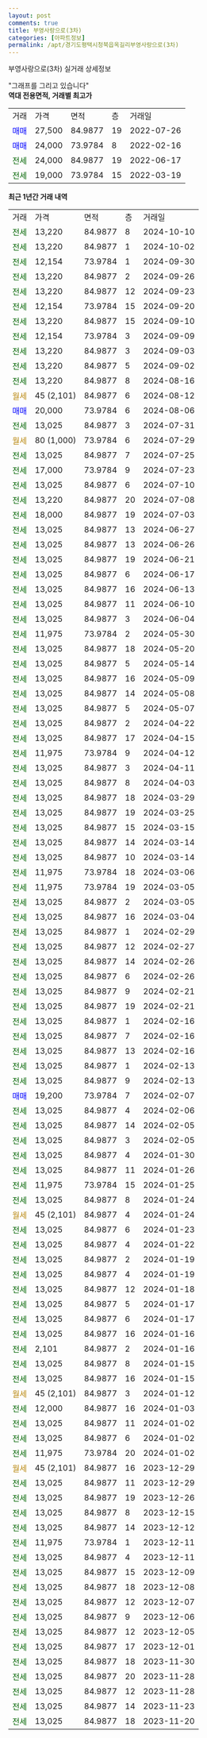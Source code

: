 ```yaml
---
layout: post
comments: true
title: 부영사랑으로(3차)
categories: [아파트정보]
permalink: /apt/경기도평택시청북읍옥길리부영사랑으로(3차)
---
```


부영사랑으로(3차) 실거래 상세정보

<script type="text/javascript">
  google.charts.load('current', {'packages':['line', 'corechart']});
  google.charts.setOnLoadCallback(drawChart);

  function drawChart() {
    var data = new google.visualization.DataTable();
    data.addColumn('date', '거래일');
    data.addColumn('number', "매매");
    data.addColumn('number', "전세");
    data.addColumn('number', "전매");

    data.addRows([[new Date(Date.parse("2024-10-10")), null, 13220, null], [new Date(Date.parse("2024-10-02")), null, 13220, null], [new Date(Date.parse("2024-09-30")), null, 12154, null], [new Date(Date.parse("2024-09-26")), null, 13220, null], [new Date(Date.parse("2024-09-23")), null, 13220, null], [new Date(Date.parse("2024-09-20")), null, 12154, null], [new Date(Date.parse("2024-09-10")), null, 13220, null], [new Date(Date.parse("2024-09-09")), null, 12154, null], [new Date(Date.parse("2024-09-03")), null, 13220, null], [new Date(Date.parse("2024-09-02")), null, 13220, null], [new Date(Date.parse("2024-08-16")), null, 13220, null], [new Date(Date.parse("2024-08-12")), null, null, null], [new Date(Date.parse("2024-08-06")), 20000, null, null], [new Date(Date.parse("2024-07-31")), null, 13025, null], [new Date(Date.parse("2024-07-29")), null, null, null], [new Date(Date.parse("2024-07-25")), null, 13025, null], [new Date(Date.parse("2024-07-23")), null, 17000, null], [new Date(Date.parse("2024-07-10")), null, 13025, null], [new Date(Date.parse("2024-07-08")), null, 13220, null], [new Date(Date.parse("2024-07-03")), null, 18000, null], [new Date(Date.parse("2024-06-27")), null, 13025, null], [new Date(Date.parse("2024-06-26")), null, 13025, null], [new Date(Date.parse("2024-06-21")), null, 13025, null], [new Date(Date.parse("2024-06-17")), null, 13025, null], [new Date(Date.parse("2024-06-13")), null, 13025, null], [new Date(Date.parse("2024-06-10")), null, 13025, null], [new Date(Date.parse("2024-06-04")), null, 13025, null], [new Date(Date.parse("2024-05-30")), null, 11975, null], [new Date(Date.parse("2024-05-20")), null, 13025, null], [new Date(Date.parse("2024-05-14")), null, 13025, null], [new Date(Date.parse("2024-05-09")), null, 13025, null], [new Date(Date.parse("2024-05-08")), null, 13025, null], [new Date(Date.parse("2024-05-07")), null, 13025, null], [new Date(Date.parse("2024-04-22")), null, 13025, null], [new Date(Date.parse("2024-04-15")), null, 13025, null], [new Date(Date.parse("2024-04-12")), null, 11975, null], [new Date(Date.parse("2024-04-11")), null, 13025, null], [new Date(Date.parse("2024-04-03")), null, 13025, null], [new Date(Date.parse("2024-03-29")), null, 13025, null], [new Date(Date.parse("2024-03-25")), null, 13025, null], [new Date(Date.parse("2024-03-15")), null, 13025, null], [new Date(Date.parse("2024-03-14")), null, 13025, null], [new Date(Date.parse("2024-03-14")), null, 13025, null], [new Date(Date.parse("2024-03-06")), null, 11975, null], [new Date(Date.parse("2024-03-05")), null, 11975, null], [new Date(Date.parse("2024-03-05")), null, 13025, null], [new Date(Date.parse("2024-03-04")), null, 13025, null], [new Date(Date.parse("2024-02-29")), null, 13025, null], [new Date(Date.parse("2024-02-27")), null, 13025, null], [new Date(Date.parse("2024-02-26")), null, 13025, null], [new Date(Date.parse("2024-02-26")), null, 13025, null], [new Date(Date.parse("2024-02-21")), null, 13025, null], [new Date(Date.parse("2024-02-21")), null, 13025, null], [new Date(Date.parse("2024-02-16")), null, 13025, null], [new Date(Date.parse("2024-02-16")), null, 13025, null], [new Date(Date.parse("2024-02-16")), null, 13025, null], [new Date(Date.parse("2024-02-13")), null, 13025, null], [new Date(Date.parse("2024-02-13")), null, 13025, null], [new Date(Date.parse("2024-02-07")), 19200, null, null], [new Date(Date.parse("2024-02-06")), null, 13025, null], [new Date(Date.parse("2024-02-05")), null, 13025, null], [new Date(Date.parse("2024-02-05")), null, 13025, null], [new Date(Date.parse("2024-01-30")), null, 13025, null], [new Date(Date.parse("2024-01-26")), null, 13025, null], [new Date(Date.parse("2024-01-25")), null, 11975, null], [new Date(Date.parse("2024-01-24")), null, 13025, null], [new Date(Date.parse("2024-01-24")), null, null, null], [new Date(Date.parse("2024-01-23")), null, 13025, null], [new Date(Date.parse("2024-01-22")), null, 13025, null], [new Date(Date.parse("2024-01-19")), null, 13025, null], [new Date(Date.parse("2024-01-19")), null, 13025, null], [new Date(Date.parse("2024-01-18")), null, 13025, null], [new Date(Date.parse("2024-01-17")), null, 13025, null], [new Date(Date.parse("2024-01-17")), null, 13025, null], [new Date(Date.parse("2024-01-16")), null, 13025, null], [new Date(Date.parse("2024-01-16")), null, 2101, null], [new Date(Date.parse("2024-01-15")), null, 13025, null], [new Date(Date.parse("2024-01-15")), null, 13025, null], [new Date(Date.parse("2024-01-12")), null, null, null], [new Date(Date.parse("2024-01-03")), null, 12000, null], [new Date(Date.parse("2024-01-02")), null, 13025, null], [new Date(Date.parse("2024-01-02")), null, 13025, null], [new Date(Date.parse("2024-01-02")), null, 11975, null], [new Date(Date.parse("2023-12-29")), null, null, null], [new Date(Date.parse("2023-12-29")), null, 13025, null], [new Date(Date.parse("2023-12-26")), null, 13025, null], [new Date(Date.parse("2023-12-15")), null, 13025, null], [new Date(Date.parse("2023-12-12")), null, 13025, null], [new Date(Date.parse("2023-12-11")), null, 11975, null], [new Date(Date.parse("2023-12-11")), null, 13025, null], [new Date(Date.parse("2023-12-09")), null, 13025, null], [new Date(Date.parse("2023-12-08")), null, 13025, null], [new Date(Date.parse("2023-12-07")), null, 13025, null], [new Date(Date.parse("2023-12-06")), null, 13025, null], [new Date(Date.parse("2023-12-05")), null, 13025, null], [new Date(Date.parse("2023-12-01")), null, 13025, null], [new Date(Date.parse("2023-11-30")), null, 13025, null], [new Date(Date.parse("2023-11-28")), null, 13025, null], [new Date(Date.parse("2023-11-28")), null, 13025, null], [new Date(Date.parse("2023-11-23")), null, 13025, null], [new Date(Date.parse("2023-11-20")), null, 13025, null]]);

    var options = {
      hAxis: {
        format: 'yyyy/MM/dd'
      },    
      lineWidth: 0,
      pointsVisible: true,    
      title: '최근 1년간 유형별 실거래가 분포',
      legend: { position: 'bottom' }
    };

    var formatter = new google.visualization.NumberFormat({pattern:'###,###'} );
    formatter.format(data, 1);
    formatter.format(data, 2);
    
    setTimeout(function() {
        var chart = new google.visualization.LineChart(document.getElementById('columnchart_material'));
        chart.draw(data, (options));
        document.getElementById('loading').style.display = 'none';
    }, 200);
  }
</script>


<div id="loading" style="z-index:20; display: block; margin-left: 0px">"그래프를 그리고 있습니다"</div>
<div id="columnchart_material" style="width: 95%; margin-left: 0px; display: block"></div>
<!-- contents start -->
<b>역대 전용면적, 거래별 최고가</b>
<table class="sortable">
    <tr>
      <td>거래</td>
      <td>가격</td>
      <td>면적</td>
      <td>층</td>
      <td>거래일</td>
    </tr>
        <tr>
          <td><a style="color: blue">매매</a></td>
          <td>27,500</td>
          <td>84.9877</td>
          <td>19</td>
          <td>2022-07-26</td>
        </tr>            <tr>
          <td><a style="color: blue">매매</a></td>
          <td>24,000</td>
          <td>73.9784</td>
          <td>8</td>
          <td>2022-02-16</td>
        </tr>        
        <tr>
              <td><a style="color: darkgreen">전세</a></td>
              <td>24,000</td>
              <td>84.9877</td>
              <td>19</td>
              <td>2022-06-17</td>
            </tr>            <tr>
              <td><a style="color: darkgreen">전세</a></td>
              <td>19,000</td>
              <td>73.9784</td>
              <td>15</td>
              <td>2022-03-19</td>
            </tr>        
    
</table>

<b>최근 1년간 거래 내역</b>

<table class="sortable">
    <tr>
      <td>거래</td>
      <td>가격</td>
      <td>면적</td>
      <td>층</td>
      <td>거래일</td>
    </tr>
    <tr>
      <td><a style="color: darkgreen">전세</a></td>
      <td>13,220</td>
      <td>84.9877</td>
      <td>8</td>
      <td>2024-10-10</td>
    </tr>          <tr>
      <td><a style="color: darkgreen">전세</a></td>
      <td>13,220</td>
      <td>84.9877</td>
      <td>1</td>
      <td>2024-10-02</td>
    </tr>          <tr>
      <td><a style="color: darkgreen">전세</a></td>
      <td>12,154</td>
      <td>73.9784</td>
      <td>1</td>
      <td>2024-09-30</td>
    </tr>          <tr>
      <td><a style="color: darkgreen">전세</a></td>
      <td>13,220</td>
      <td>84.9877</td>
      <td>2</td>
      <td>2024-09-26</td>
    </tr>          <tr>
      <td><a style="color: darkgreen">전세</a></td>
      <td>13,220</td>
      <td>84.9877</td>
      <td>12</td>
      <td>2024-09-23</td>
    </tr>          <tr>
      <td><a style="color: darkgreen">전세</a></td>
      <td>12,154</td>
      <td>73.9784</td>
      <td>15</td>
      <td>2024-09-20</td>
    </tr>          <tr>
      <td><a style="color: darkgreen">전세</a></td>
      <td>13,220</td>
      <td>84.9877</td>
      <td>15</td>
      <td>2024-09-10</td>
    </tr>          <tr>
      <td><a style="color: darkgreen">전세</a></td>
      <td>12,154</td>
      <td>73.9784</td>
      <td>3</td>
      <td>2024-09-09</td>
    </tr>          <tr>
      <td><a style="color: darkgreen">전세</a></td>
      <td>13,220</td>
      <td>84.9877</td>
      <td>3</td>
      <td>2024-09-03</td>
    </tr>          <tr>
      <td><a style="color: darkgreen">전세</a></td>
      <td>13,220</td>
      <td>84.9877</td>
      <td>5</td>
      <td>2024-09-02</td>
    </tr>          <tr>
      <td><a style="color: darkgreen">전세</a></td>
      <td>13,220</td>
      <td>84.9877</td>
      <td>8</td>
      <td>2024-08-16</td>
    </tr>          <tr>
      <td><a style="color: darkgoldenrod">월세</a></td>
      <td>45 (2,101)</td>
      <td>84.9877</td>
      <td>6</td>
      <td>2024-08-12</td>
    </tr>          <tr>
      <td><a style="color: blue">매매</a></td>
      <td>20,000</td>
      <td>73.9784</td>
      <td>6</td>
      <td>2024-08-06</td>
    </tr>          <tr>
      <td><a style="color: darkgreen">전세</a></td>
      <td>13,025</td>
      <td>84.9877</td>
      <td>3</td>
      <td>2024-07-31</td>
    </tr>          <tr>
      <td><a style="color: darkgoldenrod">월세</a></td>
      <td>80 (1,000)</td>
      <td>73.9784</td>
      <td>6</td>
      <td>2024-07-29</td>
    </tr>          <tr>
      <td><a style="color: darkgreen">전세</a></td>
      <td>13,025</td>
      <td>84.9877</td>
      <td>7</td>
      <td>2024-07-25</td>
    </tr>          <tr>
      <td><a style="color: darkgreen">전세</a></td>
      <td>17,000</td>
      <td>73.9784</td>
      <td>9</td>
      <td>2024-07-23</td>
    </tr>          <tr>
      <td><a style="color: darkgreen">전세</a></td>
      <td>13,025</td>
      <td>84.9877</td>
      <td>6</td>
      <td>2024-07-10</td>
    </tr>          <tr>
      <td><a style="color: darkgreen">전세</a></td>
      <td>13,220</td>
      <td>84.9877</td>
      <td>20</td>
      <td>2024-07-08</td>
    </tr>          <tr>
      <td><a style="color: darkgreen">전세</a></td>
      <td>18,000</td>
      <td>84.9877</td>
      <td>19</td>
      <td>2024-07-03</td>
    </tr>          <tr>
      <td><a style="color: darkgreen">전세</a></td>
      <td>13,025</td>
      <td>84.9877</td>
      <td>13</td>
      <td>2024-06-27</td>
    </tr>          <tr>
      <td><a style="color: darkgreen">전세</a></td>
      <td>13,025</td>
      <td>84.9877</td>
      <td>13</td>
      <td>2024-06-26</td>
    </tr>          <tr>
      <td><a style="color: darkgreen">전세</a></td>
      <td>13,025</td>
      <td>84.9877</td>
      <td>19</td>
      <td>2024-06-21</td>
    </tr>          <tr>
      <td><a style="color: darkgreen">전세</a></td>
      <td>13,025</td>
      <td>84.9877</td>
      <td>6</td>
      <td>2024-06-17</td>
    </tr>          <tr>
      <td><a style="color: darkgreen">전세</a></td>
      <td>13,025</td>
      <td>84.9877</td>
      <td>16</td>
      <td>2024-06-13</td>
    </tr>          <tr>
      <td><a style="color: darkgreen">전세</a></td>
      <td>13,025</td>
      <td>84.9877</td>
      <td>11</td>
      <td>2024-06-10</td>
    </tr>          <tr>
      <td><a style="color: darkgreen">전세</a></td>
      <td>13,025</td>
      <td>84.9877</td>
      <td>3</td>
      <td>2024-06-04</td>
    </tr>          <tr>
      <td><a style="color: darkgreen">전세</a></td>
      <td>11,975</td>
      <td>73.9784</td>
      <td>2</td>
      <td>2024-05-30</td>
    </tr>          <tr>
      <td><a style="color: darkgreen">전세</a></td>
      <td>13,025</td>
      <td>84.9877</td>
      <td>18</td>
      <td>2024-05-20</td>
    </tr>          <tr>
      <td><a style="color: darkgreen">전세</a></td>
      <td>13,025</td>
      <td>84.9877</td>
      <td>5</td>
      <td>2024-05-14</td>
    </tr>          <tr>
      <td><a style="color: darkgreen">전세</a></td>
      <td>13,025</td>
      <td>84.9877</td>
      <td>16</td>
      <td>2024-05-09</td>
    </tr>          <tr>
      <td><a style="color: darkgreen">전세</a></td>
      <td>13,025</td>
      <td>84.9877</td>
      <td>14</td>
      <td>2024-05-08</td>
    </tr>          <tr>
      <td><a style="color: darkgreen">전세</a></td>
      <td>13,025</td>
      <td>84.9877</td>
      <td>5</td>
      <td>2024-05-07</td>
    </tr>          <tr>
      <td><a style="color: darkgreen">전세</a></td>
      <td>13,025</td>
      <td>84.9877</td>
      <td>2</td>
      <td>2024-04-22</td>
    </tr>          <tr>
      <td><a style="color: darkgreen">전세</a></td>
      <td>13,025</td>
      <td>84.9877</td>
      <td>17</td>
      <td>2024-04-15</td>
    </tr>          <tr>
      <td><a style="color: darkgreen">전세</a></td>
      <td>11,975</td>
      <td>73.9784</td>
      <td>9</td>
      <td>2024-04-12</td>
    </tr>          <tr>
      <td><a style="color: darkgreen">전세</a></td>
      <td>13,025</td>
      <td>84.9877</td>
      <td>3</td>
      <td>2024-04-11</td>
    </tr>          <tr>
      <td><a style="color: darkgreen">전세</a></td>
      <td>13,025</td>
      <td>84.9877</td>
      <td>8</td>
      <td>2024-04-03</td>
    </tr>          <tr>
      <td><a style="color: darkgreen">전세</a></td>
      <td>13,025</td>
      <td>84.9877</td>
      <td>18</td>
      <td>2024-03-29</td>
    </tr>          <tr>
      <td><a style="color: darkgreen">전세</a></td>
      <td>13,025</td>
      <td>84.9877</td>
      <td>19</td>
      <td>2024-03-25</td>
    </tr>          <tr>
      <td><a style="color: darkgreen">전세</a></td>
      <td>13,025</td>
      <td>84.9877</td>
      <td>15</td>
      <td>2024-03-15</td>
    </tr>          <tr>
      <td><a style="color: darkgreen">전세</a></td>
      <td>13,025</td>
      <td>84.9877</td>
      <td>14</td>
      <td>2024-03-14</td>
    </tr>          <tr>
      <td><a style="color: darkgreen">전세</a></td>
      <td>13,025</td>
      <td>84.9877</td>
      <td>10</td>
      <td>2024-03-14</td>
    </tr>          <tr>
      <td><a style="color: darkgreen">전세</a></td>
      <td>11,975</td>
      <td>73.9784</td>
      <td>18</td>
      <td>2024-03-06</td>
    </tr>          <tr>
      <td><a style="color: darkgreen">전세</a></td>
      <td>11,975</td>
      <td>73.9784</td>
      <td>19</td>
      <td>2024-03-05</td>
    </tr>          <tr>
      <td><a style="color: darkgreen">전세</a></td>
      <td>13,025</td>
      <td>84.9877</td>
      <td>2</td>
      <td>2024-03-05</td>
    </tr>          <tr>
      <td><a style="color: darkgreen">전세</a></td>
      <td>13,025</td>
      <td>84.9877</td>
      <td>16</td>
      <td>2024-03-04</td>
    </tr>          <tr>
      <td><a style="color: darkgreen">전세</a></td>
      <td>13,025</td>
      <td>84.9877</td>
      <td>1</td>
      <td>2024-02-29</td>
    </tr>          <tr>
      <td><a style="color: darkgreen">전세</a></td>
      <td>13,025</td>
      <td>84.9877</td>
      <td>12</td>
      <td>2024-02-27</td>
    </tr>          <tr>
      <td><a style="color: darkgreen">전세</a></td>
      <td>13,025</td>
      <td>84.9877</td>
      <td>14</td>
      <td>2024-02-26</td>
    </tr>          <tr>
      <td><a style="color: darkgreen">전세</a></td>
      <td>13,025</td>
      <td>84.9877</td>
      <td>6</td>
      <td>2024-02-26</td>
    </tr>          <tr>
      <td><a style="color: darkgreen">전세</a></td>
      <td>13,025</td>
      <td>84.9877</td>
      <td>9</td>
      <td>2024-02-21</td>
    </tr>          <tr>
      <td><a style="color: darkgreen">전세</a></td>
      <td>13,025</td>
      <td>84.9877</td>
      <td>19</td>
      <td>2024-02-21</td>
    </tr>          <tr>
      <td><a style="color: darkgreen">전세</a></td>
      <td>13,025</td>
      <td>84.9877</td>
      <td>1</td>
      <td>2024-02-16</td>
    </tr>          <tr>
      <td><a style="color: darkgreen">전세</a></td>
      <td>13,025</td>
      <td>84.9877</td>
      <td>7</td>
      <td>2024-02-16</td>
    </tr>          <tr>
      <td><a style="color: darkgreen">전세</a></td>
      <td>13,025</td>
      <td>84.9877</td>
      <td>13</td>
      <td>2024-02-16</td>
    </tr>          <tr>
      <td><a style="color: darkgreen">전세</a></td>
      <td>13,025</td>
      <td>84.9877</td>
      <td>1</td>
      <td>2024-02-13</td>
    </tr>          <tr>
      <td><a style="color: darkgreen">전세</a></td>
      <td>13,025</td>
      <td>84.9877</td>
      <td>9</td>
      <td>2024-02-13</td>
    </tr>          <tr>
      <td><a style="color: blue">매매</a></td>
      <td>19,200</td>
      <td>73.9784</td>
      <td>7</td>
      <td>2024-02-07</td>
    </tr>          <tr>
      <td><a style="color: darkgreen">전세</a></td>
      <td>13,025</td>
      <td>84.9877</td>
      <td>4</td>
      <td>2024-02-06</td>
    </tr>          <tr>
      <td><a style="color: darkgreen">전세</a></td>
      <td>13,025</td>
      <td>84.9877</td>
      <td>14</td>
      <td>2024-02-05</td>
    </tr>          <tr>
      <td><a style="color: darkgreen">전세</a></td>
      <td>13,025</td>
      <td>84.9877</td>
      <td>3</td>
      <td>2024-02-05</td>
    </tr>          <tr>
      <td><a style="color: darkgreen">전세</a></td>
      <td>13,025</td>
      <td>84.9877</td>
      <td>4</td>
      <td>2024-01-30</td>
    </tr>          <tr>
      <td><a style="color: darkgreen">전세</a></td>
      <td>13,025</td>
      <td>84.9877</td>
      <td>11</td>
      <td>2024-01-26</td>
    </tr>          <tr>
      <td><a style="color: darkgreen">전세</a></td>
      <td>11,975</td>
      <td>73.9784</td>
      <td>15</td>
      <td>2024-01-25</td>
    </tr>          <tr>
      <td><a style="color: darkgreen">전세</a></td>
      <td>13,025</td>
      <td>84.9877</td>
      <td>8</td>
      <td>2024-01-24</td>
    </tr>          <tr>
      <td><a style="color: darkgoldenrod">월세</a></td>
      <td>45 (2,101)</td>
      <td>84.9877</td>
      <td>4</td>
      <td>2024-01-24</td>
    </tr>          <tr>
      <td><a style="color: darkgreen">전세</a></td>
      <td>13,025</td>
      <td>84.9877</td>
      <td>6</td>
      <td>2024-01-23</td>
    </tr>          <tr>
      <td><a style="color: darkgreen">전세</a></td>
      <td>13,025</td>
      <td>84.9877</td>
      <td>4</td>
      <td>2024-01-22</td>
    </tr>          <tr>
      <td><a style="color: darkgreen">전세</a></td>
      <td>13,025</td>
      <td>84.9877</td>
      <td>2</td>
      <td>2024-01-19</td>
    </tr>          <tr>
      <td><a style="color: darkgreen">전세</a></td>
      <td>13,025</td>
      <td>84.9877</td>
      <td>4</td>
      <td>2024-01-19</td>
    </tr>          <tr>
      <td><a style="color: darkgreen">전세</a></td>
      <td>13,025</td>
      <td>84.9877</td>
      <td>12</td>
      <td>2024-01-18</td>
    </tr>          <tr>
      <td><a style="color: darkgreen">전세</a></td>
      <td>13,025</td>
      <td>84.9877</td>
      <td>5</td>
      <td>2024-01-17</td>
    </tr>          <tr>
      <td><a style="color: darkgreen">전세</a></td>
      <td>13,025</td>
      <td>84.9877</td>
      <td>6</td>
      <td>2024-01-17</td>
    </tr>          <tr>
      <td><a style="color: darkgreen">전세</a></td>
      <td>13,025</td>
      <td>84.9877</td>
      <td>16</td>
      <td>2024-01-16</td>
    </tr>          <tr>
      <td><a style="color: darkgreen">전세</a></td>
      <td>2,101</td>
      <td>84.9877</td>
      <td>2</td>
      <td>2024-01-16</td>
    </tr>          <tr>
      <td><a style="color: darkgreen">전세</a></td>
      <td>13,025</td>
      <td>84.9877</td>
      <td>8</td>
      <td>2024-01-15</td>
    </tr>          <tr>
      <td><a style="color: darkgreen">전세</a></td>
      <td>13,025</td>
      <td>84.9877</td>
      <td>16</td>
      <td>2024-01-15</td>
    </tr>          <tr>
      <td><a style="color: darkgoldenrod">월세</a></td>
      <td>45 (2,101)</td>
      <td>84.9877</td>
      <td>3</td>
      <td>2024-01-12</td>
    </tr>          <tr>
      <td><a style="color: darkgreen">전세</a></td>
      <td>12,000</td>
      <td>84.9877</td>
      <td>16</td>
      <td>2024-01-03</td>
    </tr>          <tr>
      <td><a style="color: darkgreen">전세</a></td>
      <td>13,025</td>
      <td>84.9877</td>
      <td>11</td>
      <td>2024-01-02</td>
    </tr>          <tr>
      <td><a style="color: darkgreen">전세</a></td>
      <td>13,025</td>
      <td>84.9877</td>
      <td>6</td>
      <td>2024-01-02</td>
    </tr>          <tr>
      <td><a style="color: darkgreen">전세</a></td>
      <td>11,975</td>
      <td>73.9784</td>
      <td>20</td>
      <td>2024-01-02</td>
    </tr>          <tr>
      <td><a style="color: darkgoldenrod">월세</a></td>
      <td>45 (2,101)</td>
      <td>84.9877</td>
      <td>16</td>
      <td>2023-12-29</td>
    </tr>          <tr>
      <td><a style="color: darkgreen">전세</a></td>
      <td>13,025</td>
      <td>84.9877</td>
      <td>11</td>
      <td>2023-12-29</td>
    </tr>          <tr>
      <td><a style="color: darkgreen">전세</a></td>
      <td>13,025</td>
      <td>84.9877</td>
      <td>19</td>
      <td>2023-12-26</td>
    </tr>          <tr>
      <td><a style="color: darkgreen">전세</a></td>
      <td>13,025</td>
      <td>84.9877</td>
      <td>8</td>
      <td>2023-12-15</td>
    </tr>          <tr>
      <td><a style="color: darkgreen">전세</a></td>
      <td>13,025</td>
      <td>84.9877</td>
      <td>14</td>
      <td>2023-12-12</td>
    </tr>          <tr>
      <td><a style="color: darkgreen">전세</a></td>
      <td>11,975</td>
      <td>73.9784</td>
      <td>1</td>
      <td>2023-12-11</td>
    </tr>          <tr>
      <td><a style="color: darkgreen">전세</a></td>
      <td>13,025</td>
      <td>84.9877</td>
      <td>4</td>
      <td>2023-12-11</td>
    </tr>          <tr>
      <td><a style="color: darkgreen">전세</a></td>
      <td>13,025</td>
      <td>84.9877</td>
      <td>15</td>
      <td>2023-12-09</td>
    </tr>          <tr>
      <td><a style="color: darkgreen">전세</a></td>
      <td>13,025</td>
      <td>84.9877</td>
      <td>18</td>
      <td>2023-12-08</td>
    </tr>          <tr>
      <td><a style="color: darkgreen">전세</a></td>
      <td>13,025</td>
      <td>84.9877</td>
      <td>12</td>
      <td>2023-12-07</td>
    </tr>          <tr>
      <td><a style="color: darkgreen">전세</a></td>
      <td>13,025</td>
      <td>84.9877</td>
      <td>9</td>
      <td>2023-12-06</td>
    </tr>          <tr>
      <td><a style="color: darkgreen">전세</a></td>
      <td>13,025</td>
      <td>84.9877</td>
      <td>12</td>
      <td>2023-12-05</td>
    </tr>          <tr>
      <td><a style="color: darkgreen">전세</a></td>
      <td>13,025</td>
      <td>84.9877</td>
      <td>17</td>
      <td>2023-12-01</td>
    </tr>          <tr>
      <td><a style="color: darkgreen">전세</a></td>
      <td>13,025</td>
      <td>84.9877</td>
      <td>18</td>
      <td>2023-11-30</td>
    </tr>          <tr>
      <td><a style="color: darkgreen">전세</a></td>
      <td>13,025</td>
      <td>84.9877</td>
      <td>20</td>
      <td>2023-11-28</td>
    </tr>          <tr>
      <td><a style="color: darkgreen">전세</a></td>
      <td>13,025</td>
      <td>84.9877</td>
      <td>12</td>
      <td>2023-11-28</td>
    </tr>          <tr>
      <td><a style="color: darkgreen">전세</a></td>
      <td>13,025</td>
      <td>84.9877</td>
      <td>14</td>
      <td>2023-11-23</td>
    </tr>          <tr>
      <td><a style="color: darkgreen">전세</a></td>
      <td>13,025</td>
      <td>84.9877</td>
      <td>18</td>
      <td>2023-11-20</td>
    </tr>      </table>
<!-- contents end -->    

